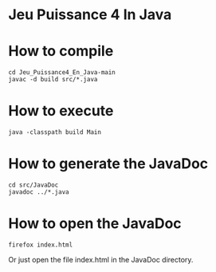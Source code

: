 # Jeu Puissance 4 In Java

# How to compile 
```
cd Jeu_Puissance4_En_Java-main
javac -d build src/*.java
```

# How to execute 
```
java -classpath build Main
```

# How to generate the JavaDoc
```
cd src/JavaDoc
javadoc ../*.java
```

# How to open the JavaDoc
```
firefox index.html
```
Or just open the file index.html in the JavaDoc directory.
